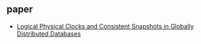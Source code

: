 ## paper

- [Logical Physical Clocks and Consistent Snapshots in Globally Distributed Databases](https://cse.buffalo.edu/tech-reports/2014-04O[O.pdf)
